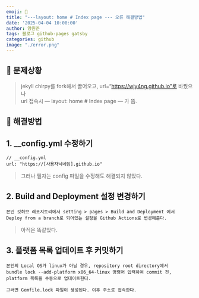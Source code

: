 ```yaml
---
emoji: 📝
title: "---layout: home # Index page --- 오류 해결방법"
date: '2025-04-04 10:00:00'
author: 양원준
tags: 블로그 github-pages gatsby
categories: github
image: "./error.png"
---
```


## 📌 문제상황
> jekyll chirpy를 fork해서 끌어오고, url=“https://wjy4ng.github.io”로 바꿨으나\
url 접속시 — layout: home # Index page — 가 뜸.

## 📌 해결방법
## 1. __config.yml 수정하기
```
// __config.yml
url: "https://[사용자닉네임].github.io"
```
> 그러나 필자는 config 파일을 수정해도 해결되지 않았다.

## 2. Build and Deployment 설정 변경하기
```
본인 깃허브 레포지토리에서 setting > pages > Build and Deployment 에서
Deploy from a branch로 되어있는 설정을 Github Actions로 변경해준다.
```
> 아직은 똑같았다.

## 3. 플랫폼 목록 업데이트 후 커밋하기
```
본인의 Local OS가 linux가 아닐 경우, repository root directory에서
bundle lock --add-platform x86_64-linux 명령어 입력하여 commit 전,
platform 목록을 수동으로 업데이트한다.

그러면 Gemfile.lock 파일이 생성된다. 이후 주소로 접속한다.
```
```toc
```